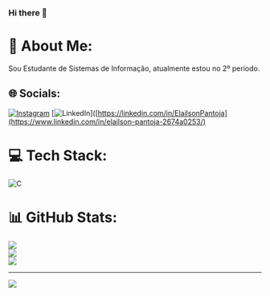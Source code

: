 ### Hi there 👋

<!--
**Elailson-Pantoja/Elailson-Pantoja** is a ✨ _special_ ✨ repository because its `README.md` (this file) appears on your GitHub profile.

Here are some ideas to get you started:

- 🔭 I’m currently working on ...
- 🌱 I’m currently learning ...
- 👯 I’m looking to collaborate on ...
- 🤔 I’m looking for help with ...
- 💬 Ask me about ...
- 📫 How to reach me: ...
- 😄 Pronouns: ...
- ⚡ Fun fact: ...
-->
 
# 💫 About Me:
Sou Estudante de Sistemas de Informação, atualmente estou no 2º período.


## 🌐 Socials:
[![Instagram](https://img.shields.io/badge/Instagram-%23E4405F.svg?logo=Instagram&logoColor=white)](https://instagram.com/elailsonpantoja) [![LinkedIn](https://img.shields.io/badge/LinkedIn-%230077B5.svg?logo=linkedin&logoColor=white)]([https://linkedin.com/in/ElailsonPantoja](https://www.linkedin.com/in/elailson-pantoja-2674a0253/)

# 💻 Tech Stack:
![C](https://img.shields.io/badge/c-%2300599C.svg?style=for-the-badge&logo=c&logoColor=white)
# 📊 GitHub Stats:
![](https://github-readme-stats.vercel.app/api?username=Elailson-Pantoja&theme=highcontrast&hide_border=false&include_all_commits=false&count_private=false)<br/>
![](https://github-readme-streak-stats.herokuapp.com/?user=Elailson-Pantoja&theme=highcontrast&hide_border=false)<br/>
![](https://github-readme-stats.vercel.app/api/top-langs/?username=Elailson-Pantoja&theme=highcontrast&hide_border=false&include_all_commits=false&count_private=false&layout=compact)

---
[![](https://visitcount.itsvg.in/api?id=Elailson-Pantoja&icon=0&color=0)](https://visitcount.itsvg.in)

<!-- Proudly created with GPRM ( https://gprm.itsvg.in ) -->


